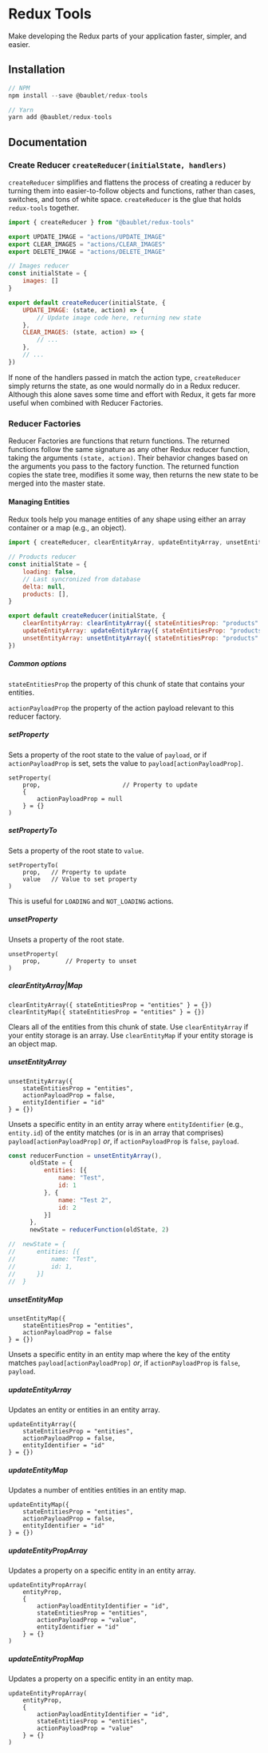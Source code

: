 # Redux Tools

Make developing the Redux parts of your application faster, simpler, and easier.

## Installation

```js
// NPM
npm install --save @baublet/redux-tools

// Yarn
yarn add @baublet/redux-tools
```

## Documentation

### Create Reducer `createReducer(initialState, handlers)`

`createReducer` simplifies and flattens the process of creating a reducer by turning them into easier-to-follow objects and functions, rather than cases, switches, and tons of white space. `createReducer` is the glue that holds `redux-tools` together.

```js
import { createReducer } from "@baublet/redux-tools"

export UPDATE_IMAGE = "actions/UPDATE_IMAGE"
export CLEAR_IMAGES = "actions/CLEAR_IMAGES"
export DELETE_IMAGE = "actions/DELETE_IMAGE"

// Images reducer
const initialState = {
    images: []
}

export default createReducer(initialState, {
    UPDATE_IMAGE: (state, action) => {
        // Update image code here, returning new state
    },
    CLEAR_IMAGES: (state, action) => {
        // ...
    },
    // ...
})
```

If none of the handlers passed in match the action type, `createReducer` simply returns the state, as one would normally do in a Redux reducer. Although this alone saves some time and effort with Redux, it gets far more useful when combined with Reducer Factories.

### Reducer Factories

Reducer Factories are functions that return functions. The returned functions follow the same signature as any other Redux reducer function, taking the arguments `(state, action)`. Their behavior changes based on the arguments you pass to the factory function. The returned function copies the state tree, modifies it some way, then returns the new state to be merged into the master state.

#### Managing Entities

Redux tools help you manage entities of any shape using either an array container or a map (e.g., an object).

```js
import { createReducer, clearEntityArray, updateEntityArray, unsetEntityArray } from "@baublet/redux-tools"

// Products reducer
const initialState = {
    loading: false,
    // Last syncronized from database
    delta: null,
    products: [],
}

export default createReducer(initialState, {
    clearEntityArray: clearEntityArray({ stateEntitiesProp: "products" }),
    updateEntityArray: updateEntityArray({ stateEntitiesProp: "products" }),
    unsetEntityArray: unsetEntityArray({ stateEntitiesProp: "products" }),
})
```

##### Common options

`stateEntitiesProp` the property of this chunk of state that contains your entities.

`actionPayloadProp` the property of the action payload relevant to this reducer factory.

##### setProperty

Sets a property of the root state to the value of `payload`, or if `actionPayloadProp` is set, sets the value to `payload[actionPayloadProp]`.

```
setProperty(
    prop,                       // Property to update
    {
        actionPayloadProp = null
    } = {}
)
```

##### setPropertyTo

Sets a property of the root state to `value`.

```
setPropertyTo(
    prop,   // Property to update
    value   // Value to set property
)
```

This is useful for `LOADING` and `NOT_LOADING` actions.

##### unsetProperty

Unsets a property of the root state.

```
unsetProperty(
    prop,       // Property to unset
)
```

##### clearEntityArray|Map
```
clearEntityArray({ stateEntitiesProp = "entities" } = {})
clearEntityMap({ stateEntitiesProp = "entities" } = {})
```

Clears all of the entities from this chunk of state. Use `clearEntityArray` if your entity storage is an array. Use `clearEntityMap` if your entity storage is an object map.

##### unsetEntityArray
```
unsetEntityArray({
    stateEntitiesProp = "entities",
    actionPayloadProp = false,
    entityIdentifier = "id"
} = {})
```

Unsets a specific entity in an entity array where `entityIdentifier` (e.g., `entity.id`) of the entity matches (or is in an array that comprises) `payload[actionPayloadProp]` _or_, if `actionPayloadProp` is `false`, `payload`.

```js
const reducerFunction = unsetEntityArray(),
      oldState = {
          entities: [{
              name: "Test",
              id: 1
          }, {
              name: "Test 2",
              id: 2
          }]
      },
      newState = reducerFunction(oldState, 2)

//  newState = {
//      entities: [{
//          name: "Test",
//          id: 1,
//      }]
//  }
```

##### unsetEntityMap
```
unsetEntityMap({
    stateEntitiesProp = "entities",
    actionPayloadProp = false
} = {})
```

Unsets a specific entity in an entity map where the key of the entity matches `payload[actionPayloadProp]` _or_, if `actionPayloadProp` is `false`, `payload`.

##### updateEntityArray

Updates an entity or entities in an entity array.

```
updateEntityArray({
    stateEntitiesProp = "entities",
    actionPayloadProp = false,
    entityIdentifier = "id"
} = {})
```

##### updateEntityMap

Updates a number of entities entities in an entity map.

```
updateEntityMap({
    stateEntitiesProp = "entities",
    actionPayloadProp = false,
    entityIdentifier = "id"
} = {})
```

##### updateEntityPropArray

Updates a property on a specific entity in an entity array.

```
updateEntityPropArray(
    entityProp,
    {
        actionPayloadEntityIdentifier = "id",
        stateEntitiesProp = "entities",
        actionPayloadProp = "value",
        entityIdentifier = "id"
    } = {}
)
```

##### updateEntityPropMap

Updates a property on a specific entity in an entity map.

```
updateEntityPropArray(
    entityProp,
    {
        actionPayloadEntityIdentifier = "id",
        stateEntitiesProp = "entities",
        actionPayloadProp = "value"
    } = {}
)
```